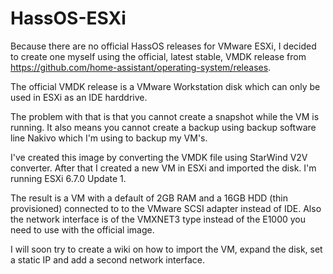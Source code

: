 # HassOS-ESXi

Because there are no official HassOS releases for VMware ESXi, I decided to create one myself using the official, latest stable, VMDK release from https://github.com/home-assistant/operating-system/releases.

The official VMDK release is a VMware Workstation disk which can only be used in ESXi as an IDE harddrive.

The problem with that is that you cannot create a snapshot while the VM is running. It also means you cannot create a backup using backup software line Nakivo which I'm using to backup my VM's.

I've created this image by converting the VMDK file using StarWind V2V converter. After that I created a new VM in ESXi and imported the disk. I'm running ESXi 6.7.0 Update 1.

The result is a VM with a default of 2GB RAM and a 16GB HDD (thin provisioned) connected to to the VMware SCSI adapter instead of IDE. Also the network interface is of the VMXNET3 type instead of the E1000 you need to use with the official image.

I will soon try to create a wiki on how to import the VM, expand the disk, set a static IP and add a second network interface.
